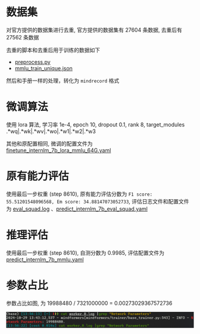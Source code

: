 # 数据集

对官方提供的数据集进行去重, 官方提供的数据集有 27604 条数据, 去重后有 27562 条数据

去重的脚本和去重后用于训练的数据如下

+  [preprocess.py](preprocess.py) 
+  [mmlu_train_unique.json](mmlu_train_unique.json) 

然后和手册一样的处理，转化为 `mindrecord` 格式

# 微调算法

使用 lora 算法, 学习率 1e-4, epoch 10, dropout 0.1, rank 8, target_modules .*wq|.\*wk|.\*wv|.\*wo|.\*w1|.\*w2|.\*w3

其他和原配置相同, 微调的配置文件为  [finetune_internlm_7b_lora_mmlu_64G.yaml](finetune_internlm_7b_lora_mmlu_64G.yaml) 

# 原有能力评估

使用最后一步权重 (step 8610), 原有能力评估分数为 `F1 score: 55.51201548096568, Em score: 34.88147073052733`, 评估日志文件和配置文件为 [eval_squad.log](eval_squad.log) 、[predict_internlm_7b_eval_squad.yaml](predict_internlm_7b_eval_squad.yaml)  

# 推理评估

使用最后一步权重 (step 8610), 自测分数为 0.9985, 评估配置文件为 [predict_internlm_7b_mmlu.yaml](predict_internlm_7b_mmlu.yaml) 



# 参数占比

参数占比如图, 为 19988480 / 7321000000 = 0.00273029367572736

![image-20241030135646631](https://raw.githubusercontent.com/bsnmldb/tuchuang/main/img/202410301356670.png)
